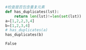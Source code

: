 

```python
#检查是否包含重复元素
def has_duplicates(lst):
    return len(lst)!=len(set(lst))
a=[1,2,2,3,4]
b=[1,2,3,4]
# has_duplicates(a)
has_duplicates(b)

```




    False


